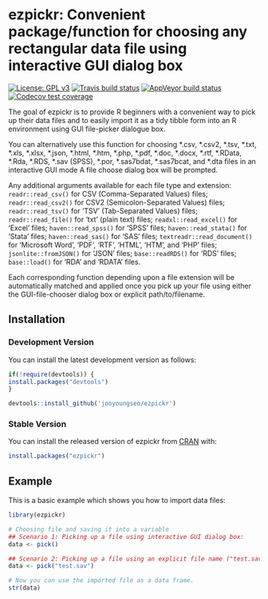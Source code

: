 
# ezpickr: Convenient package/function for choosing any rectangular data file using interactive GUI dialog box

[![License: GPL
v3](https://img.shields.io/badge/License-GPL%20v3-blue.svg)](http://www.gnu.org/licenses/gpl-3.0)
[![Travis build
status](https://travis-ci.org/jooyoungseo/ezpickr.svg?branch=master)](https://travis-ci.org/jooyoungseo/ezpickr)
[![AppVeyor build
status](https://ci.appveyor.com/api/projects/status/github/jooyoungseo/ezpickr?branch=master&svg=true)](https://ci.appveyor.com/project/jooyoungseo/ezpickr)
[![Codecov test
coverage](https://codecov.io/gh/jooyoungseo/ezpickr/branch/master/graph/badge.svg)](https://codecov.io/gh/jooyoungseo/ezpickr?branch=master)

The goal of ezpickr is to provide R beginners with a convenient way to
pick up their data files and to easily import it as a tidy tibble form
into an R environment using GUI file-picker dialogue box.

You can alternatively use this function for choosing *.csv, *.csv2,
*.tsv, *.txt, *.xls, *.xlsx, *.json, *.html, *.htm, *.php, *.pdf, *.doc,
*.docx, *.rtf, *.RData, *.Rda, *.RDS, *.sav (SPSS), *.por, *.sas7bdat,
*.sas7bcat, and *.dta files in an interactive GUI mode A file choose
dialog box will be prompted.

Any additional arguments available for each file type and extension:
`readr::read_csv()` for CSV (Comma-Separated Values) files;
`readr::read_csv2()` for CSV2 (Semicolon-Separated Values) files;
`readr::read_tsv()` for ‘TSV’ (Tab-Separated Values) files;
`readr::read_file()` for ‘txt’ (plain text) files;
`readxl::read_excel()` for ‘Excel’ files; `haven::read_spss()` for
‘SPSS’ files; `haven::read_stata()` for ‘Stata’ files;
`haven::read_sas()` for ‘SAS’ files; `textreadr::read_document()` for
‘Microsoft Word’, ‘PDF’, ‘RTF’, ‘HTML’, ‘HTM’, and ‘PHP’ files;
`jsonlite::fromJSON()` for ‘JSON’ files; `base::readRDS()` for ‘RDS’
files; `base::load()` for ‘RDA’ and ‘RDATA’ files.

Each corresponding function depending upon a file extension will be
automatically matched and applied once you pick up your file using
either the GUI-file-chooser dialog box or explicit path/to/filename.

## Installation

### Development Version

You can install the latest development version as follows:

``` r
if(!require(devtools)) {
install.packages("devtools")
}

devtools::install_github('jooyoungseo/ezpickr')
```

### Stable Version

You can install the released version of ezpickr from
[CRAN](https://CRAN.R-project.org) with:

``` r
install.packages("ezpickr")
```

## Example

This is a basic example which shows you how to import data files:

``` r
library(ezpickr)

# Choosing file and saving it into a variable
## Scenario 1: Picking up a file using interactive GUI dialog box:
data <- pick()

## Scenario 2: Picking up a file using an explicit file name ("test.sav" in the example below; however, you can feed other files through this function such as *.SAS, *.DTA, *.csv, *.csv2, *.tsv, *.xlsx, *.txt, *.html, webpage URL containing table, *.json, *.Rda, *.Rdata, and more):
data <- pick("test.sav")

# Now you can use the imported file as a data frame.
str(data)
```
